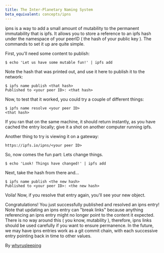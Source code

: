 ```yaml
---
title: The Inter-Planetary Naming System
beta_equivalent: concepts/ipns
---
```


ipns is a way to add a small amount of mutability to the permanent immutability that is ipfs. It allows you to store a reference to an ipfs hash under the namespace of your peerID ( the hash of your public key ). The commands to set it up are quite simple.

First, you'll need some content to publish:

```
$ echo 'Let us have some mutable fun!' | ipfs add
```

Note the hash that was printed out, and use it here to publish it to the network:

```
$ ipfs name publish <that hash>
Published to <your peer ID>: <that hash>
```

Now, to test that it worked, you could try a couple of different things:

```
$ ipfs name resolve <your peer ID>
<that hash>
```

If you ran that on the same machine, it should return instantly, as you have cached the entry locally; give it a shot on another computer running ipfs.

Another thing to try is viewing it on a gateway:

```
https://ipfs.io/ipns/<your peer ID>
```

So, now comes the fun part: Lets change things.

```
$ echo 'Look! Things have changed!' | ipfs add
```

Next, take the hash from there and...
```
$ ipfs name publish <the new hash>
Published to <your peer ID>: <the new hash>
```

Voila! Now, if you resolve that entry again, you'll see your new object.

Congratulations! You just successfully published and resolved an ipns entry! Note that updating an ipns entry can "break links" because anything referencing an ipns entry might no longer point to the content it expected. There is no way around this ( you know, mutability ), therefore, ipns links should be used carefully if you want to ensure permanence. In the future, we may have ipns entries work as a git commit chain, with each successive entry pointing back in time to other values.

By [whyrusleeping](http://github.com/whyrusleeping)
